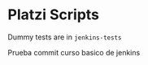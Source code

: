 # Platzi Scripts

Dummy tests are in `jenkins-tests`

Prueba commit curso basico de jenkins      














